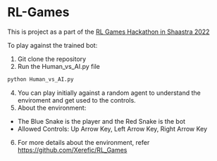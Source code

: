 # RL-Games
This is project as a part of the [RL Games Hackathon in Shaastra 2022](https://dare2compete.com/hackathon/rl-games-shaastra-2022-indian-institute-of-technology-iit-madras-244941)

To play against the trained bot:
1. Git clone the repository
2. Run the Human_vs_AI.py file
```bash
python Human_vs_AI.py
```
4. You can play initially against a random agent to understand the enviroment and get used to the controls.
5. About the environment:
- The Blue Snake is the player and the Red Snake is the bot
- Allowed Controls: Up Arrow Key, Left Arrow Key, Right Arrow Key
6. For more details about the environment, refer https://github.com/Xerefic/RL_Games


